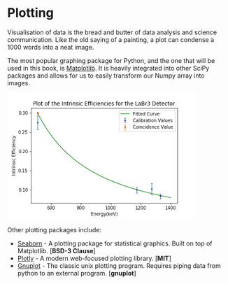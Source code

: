 # Plotting

Visualisation of data is the bread and butter of data analysis and science communication.
Like the old saying of a painting, a plot can condense a 1000 words into a neat image.

The most popular graphing package for Python, and the one that will be used in this book, is [Matplotlib](https://matplotlib.org/).
It is heavily integrated into other SciPy packages and allows for us to easily transform our Numpy array into images.

![example plot](../images/plot.png)

Other plotting packages include:
* [Seaborn](https://seaborn.pydata.org/)  - A plotting package for statistical graphics. Built on top of Matplotlib. [**BSD-3 Clause**]
* [Plotly](https://plotly.com/python/) - A modern web-focused plotting library. [**MIT**]
* [Gnuplot](http://www.gnuplot.info) - The classic unix plotting program. Requires piping data from python to an external program. [**gnuplot**]
